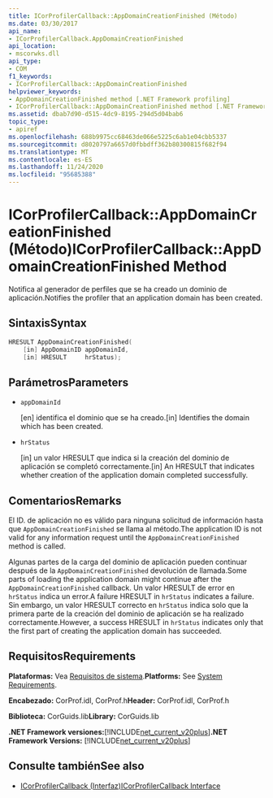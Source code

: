 ```yaml
---
title: ICorProfilerCallback::AppDomainCreationFinished (Método)
ms.date: 03/30/2017
api_name:
- ICorProfilerCallback.AppDomainCreationFinished
api_location:
- mscorwks.dll
api_type:
- COM
f1_keywords:
- ICorProfilerCallback::AppDomainCreationFinished
helpviewer_keywords:
- AppDomainCreationFinished method [.NET Framework profiling]
- ICorProfilerCallback::AppDomainCreationFinished method [.NET Framework profiling]
ms.assetid: dbab7d90-d515-4dc9-8195-294d5d04bab6
topic_type:
- apiref
ms.openlocfilehash: 688b9975cc68463de066e5225c6ab1e04cbb5337
ms.sourcegitcommit: d8020797a6657d0fbbdff362b80300815f682f94
ms.translationtype: MT
ms.contentlocale: es-ES
ms.lasthandoff: 11/24/2020
ms.locfileid: "95685388"
---
```

# <a name="icorprofilercallbackappdomaincreationfinished-method"></a><span data-ttu-id="f9767-102">ICorProfilerCallback::AppDomainCreationFinished (Método)</span><span class="sxs-lookup"><span data-stu-id="f9767-102">ICorProfilerCallback::AppDomainCreationFinished Method</span></span>

<span data-ttu-id="f9767-103">Notifica al generador de perfiles que se ha creado un dominio de aplicación.</span><span class="sxs-lookup"><span data-stu-id="f9767-103">Notifies the profiler that an application domain has been created.</span></span>  
  
## <a name="syntax"></a><span data-ttu-id="f9767-104">Sintaxis</span><span class="sxs-lookup"><span data-stu-id="f9767-104">Syntax</span></span>  
  
```cpp  
HRESULT AppDomainCreationFinished(  
    [in] AppDomainID appDomainId,  
    [in] HRESULT     hrStatus);
```  
  
## <a name="parameters"></a><span data-ttu-id="f9767-105">Parámetros</span><span class="sxs-lookup"><span data-stu-id="f9767-105">Parameters</span></span>

- `appDomainId`

  <span data-ttu-id="f9767-106">\[en] identifica el dominio que se ha creado.</span><span class="sxs-lookup"><span data-stu-id="f9767-106">\[in] Identifies the domain which has been created.</span></span>

- `hrStatus`

  <span data-ttu-id="f9767-107">\[in] un valor HRESULT que indica si la creación del dominio de aplicación se completó correctamente.</span><span class="sxs-lookup"><span data-stu-id="f9767-107">\[in] An HRESULT that indicates whether creation of the application domain completed successfully.</span></span>

## <a name="remarks"></a><span data-ttu-id="f9767-108">Comentarios</span><span class="sxs-lookup"><span data-stu-id="f9767-108">Remarks</span></span>  

 <span data-ttu-id="f9767-109">El ID. de aplicación no es válido para ninguna solicitud de información hasta que `AppDomainCreationFinished` se llama al método.</span><span class="sxs-lookup"><span data-stu-id="f9767-109">The application ID is not valid for any information request until the `AppDomainCreationFinished` method is called.</span></span>  
  
 <span data-ttu-id="f9767-110">Algunas partes de la carga del dominio de aplicación pueden continuar después de la `AppDomainCreationFinished` devolución de llamada.</span><span class="sxs-lookup"><span data-stu-id="f9767-110">Some parts of loading the application domain might continue after the `AppDomainCreationFinished` callback.</span></span> <span data-ttu-id="f9767-111">Un valor HRESULT de error en `hrStatus` indica un error.</span><span class="sxs-lookup"><span data-stu-id="f9767-111">A failure HRESULT in `hrStatus` indicates a failure.</span></span> <span data-ttu-id="f9767-112">Sin embargo, un valor HRESULT correcto en `hrStatus` indica solo que la primera parte de la creación del dominio de aplicación se ha realizado correctamente.</span><span class="sxs-lookup"><span data-stu-id="f9767-112">However, a success HRESULT in `hrStatus` indicates only that the first part of creating the application domain has succeeded.</span></span>  
  
## <a name="requirements"></a><span data-ttu-id="f9767-113">Requisitos</span><span class="sxs-lookup"><span data-stu-id="f9767-113">Requirements</span></span>  

 <span data-ttu-id="f9767-114">**Plataformas:** Vea [Requisitos de sistema](../../get-started/system-requirements.md).</span><span class="sxs-lookup"><span data-stu-id="f9767-114">**Platforms:** See [System Requirements](../../get-started/system-requirements.md).</span></span>  
  
 <span data-ttu-id="f9767-115">**Encabezado:** CorProf.idl, CorProf.h</span><span class="sxs-lookup"><span data-stu-id="f9767-115">**Header:** CorProf.idl, CorProf.h</span></span>  
  
 <span data-ttu-id="f9767-116">**Biblioteca:** CorGuids.lib</span><span class="sxs-lookup"><span data-stu-id="f9767-116">**Library:** CorGuids.lib</span></span>  
  
 <span data-ttu-id="f9767-117">**.NET Framework versiones:**[!INCLUDE[net_current_v20plus](../../../../includes/net-current-v20plus-md.md)]</span><span class="sxs-lookup"><span data-stu-id="f9767-117">**.NET Framework Versions:** [!INCLUDE[net_current_v20plus](../../../../includes/net-current-v20plus-md.md)]</span></span>  
  
## <a name="see-also"></a><span data-ttu-id="f9767-118">Consulte también</span><span class="sxs-lookup"><span data-stu-id="f9767-118">See also</span></span>

- [<span data-ttu-id="f9767-119">ICorProfilerCallback (Interfaz)</span><span class="sxs-lookup"><span data-stu-id="f9767-119">ICorProfilerCallback Interface</span></span>](icorprofilercallback-interface.md)
